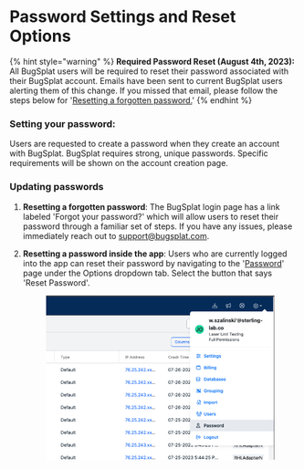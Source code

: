 # Password Settings and Reset Options

{% hint style="warning" %}
**Required Password Reset (August 4th, 2023):** All BugSplat users will be required to reset their password associated with their BugSplat account. Emails have been sent to current BugSplat users alerting them of this change. If you missed that email, please follow the steps below for '[Resetting a forgotten password.](https://app.gitbook.com/o/-LBMgmIbZKqjzfg08G3A/s/-LBMgmIcgkIXSUfnXDSv/\~/changes/548/administration/introduction/password-settings-and-reset-options#updating-passwords)'
{% endhint %}

### **Setting your password**:

Users are requested to create a password when they create an account with BugSplat.  BugSplat requires strong, unique passwords.  Specific requirements will be shown on the account creation page.

### **Updating passwords**

1. **Resetting a forgotten password**:  The BugSplat login page has a link labeled 'Forgot your password?' which will allow users to reset their password through a familiar set of steps. If you have any issues, please immediately reach out to [support@bugsplat.com](mailto:support@bugsplat.com).
2.  **Resetting a password inside the app**: Users who are currently logged into the app can reset their password by navigating to the '[Password](https://app.bugsplat.com/v2/password)' page under the Options dropdown tab. Select the button that says 'Reset Password'.



    <figure><img src="../../.gitbook/assets/password-reset-dropdown.png" alt=""><figcaption></figcaption></figure>

